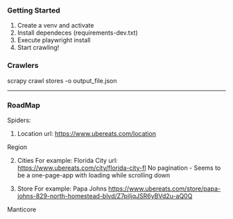 ### Getting Started

1. Create a venv and activate
2. Install dependeces (requirements-dev.txt)
3. Execute playwright install
4. Start crawling!

### Crawlers
scrapy crawl stores -o output_file.json

-------------------------------------------------------------------------------------------------
### RoadMap
Spiders:

1. Location
url: https://www.ubereats.com/location

Region

2. Cities
For example: Florida City
url: https://www.ubereats.com/city/florida-city-fl
No pagination - Seems to be a one-page-app with loading while scrolling down

3. Store
For example: Papa Johns
https://www.ubereats.com/store/papa-johns-829-north-homestead-blvd/Z7piIjqJSR6yBVd2u-aQ0Q

Manticore